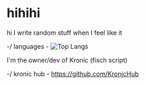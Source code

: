 # hihihi
hi I write random stuff when I feel like it

-/ languages \-
![Top Langs](https://github-readme-stats.vercel.app/api/top-langs/?username=windows9xpee&layout=compact&theme=tokyonight)

I'm the owner/dev of Kronic (fisch script)

-/ kronic hub \-
https://github.com/KronicHub

